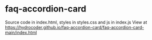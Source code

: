 # faq-accordion-card
Source code in index.html, styles in styles.css and js in index.js
View at https://hydrocoder.github.io/faq-accordion-card/faq-accordion-card-main/index.html
